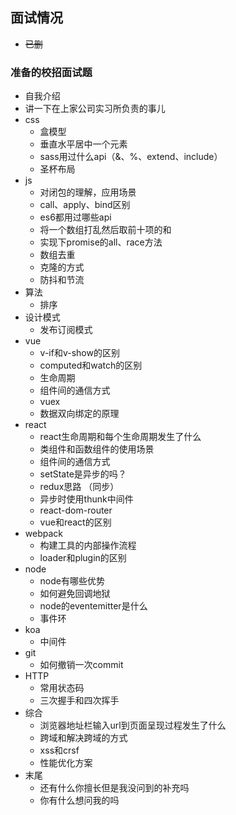 ## 面试情况

- ~~已删~~

### 准备的校招面试题

- 自我介绍
- 讲一下在上家公司实习所负责的事儿
- css
  - 盒模型
  - 垂直水平居中一个元素
  - sass用过什么api（&、%、extend、include）
  - 圣杯布局
- js
  - 对闭包的理解，应用场景
  - call、apply、bind区别
  - es6都用过哪些api
  - 将一个数组打乱然后取前十项的和
  - 实现下promise的all、race方法
  - 数组去重
  - 克隆的方式
  - 防抖和节流
- 算法
  - 排序
- 设计模式
  - 发布订阅模式
- vue
  - v-if和v-show的区别
  - computed和watch的区别
  - 生命周期
  - 组件间的通信方式
  - vuex
  - 数据双向绑定的原理
- react
  - react生命周期和每个生命周期发生了什么
  - 类组件和函数组件的使用场景
  - 组件间的通信方式
  - setState是异步的吗？
  - redux思路 （同步）
  - 异步时使用thunk中间件
  - react-dom-router
  - vue和react的区别
- webpack
  - 构建工具的内部操作流程
  - loader和plugin的区别
- node
  - node有哪些优势
  - 如何避免回调地狱
  - node的eventemitter是什么
  - 事件环
- koa
  - 中间件
- git
  - 如何撤销一次commit
- HTTP
  - 常用状态码
  - 三次握手和四次挥手
- 综合
  - 浏览器地址栏输入url到页面呈现过程发生了什么
  - 跨域和解决跨域的方式
  - xss和crsf
  - 性能优化方案
- 末尾
  - 还有什么你擅长但是我没问到的补充吗
  - 你有什么想问我的吗
